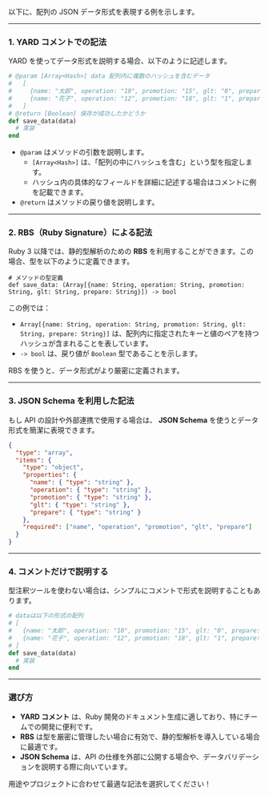 以下に、配列の JSON データ形式を表現する例を示します。

---

### 1. YARD コメントでの記法

YARD を使ってデータ形式を説明する場合、以下のように記述します。

```ruby
# @param [Array<Hash>] data 配列内に複数のハッシュを含むデータ
#   [
#     {name: "太郎", operation: "10", promotion: "15", glt: "0", prepare: "30"},
#     {name: "花子", operation: "12", promotion: "18", glt: "1", prepare: "25"}
#   ]
# @return [Boolean] 保存が成功したかどうか
def save_data(data)
  # 実装
end
```

- `@param` はメソッドの引数を説明します。
  - `[Array<Hash>]` は、「配列の中にハッシュを含む」という型を指定します。
  - ハッシュ内の具体的なフィールドを詳細に記述する場合はコメントに例を記載できます。
- `@return` はメソッドの戻り値を説明します。

---

### 2. RBS（Ruby Signature）による記法

Ruby 3 以降では、静的型解析のための **RBS** を利用することができます。この場合、型を以下のように定義できます。

```rbs
# メソッドの型定義
def save_data: (Array[{name: String, operation: String, promotion: String, glt: String, prepare: String}]) -> bool
```

この例では：
- `Array[{name: String, operation: String, promotion: String, glt: String, prepare: String}]` は、配列内に指定されたキーと値のペアを持つハッシュが含まれることを表しています。
- `-> bool` は、戻り値が `Boolean` 型であることを示します。

RBS を使うと、データ形式がより厳密に定義されます。

---

### 3. JSON Schema を利用した記法

もし API の設計や外部連携で使用する場合は、 **JSON Schema** を使うとデータ形式を簡潔に表現できます。

```json
{
  "type": "array",
  "items": {
    "type": "object",
    "properties": {
      "name": { "type": "string" },
      "operation": { "type": "string" },
      "promotion": { "type": "string" },
      "glt": { "type": "string" },
      "prepare": { "type": "string" }
    },
    "required": ["name", "operation", "promotion", "glt", "prepare"]
  }
}
```

---

### 4. コメントだけで説明する

型注釈ツールを使わない場合は、シンプルにコメントで形式を説明することもあります。

```ruby
# dataは以下の形式の配列
# [
#   {name: "太郎", operation: "10", promotion: "15", glt: "0", prepare: "30"},
#   {name: "花子", operation: "12", promotion: "18", glt: "1", prepare: "25"}
# ]
def save_data(data)
  # 実装
end
```

---

### 選び方

- **YARD コメント** は、Ruby 開発のドキュメント生成に適しており、特にチームでの開発に便利です。
- **RBS** は型を厳密に管理したい場合に有効で、静的型解析を導入している場合に最適です。
- **JSON Schema** は、API の仕様を外部に公開する場合や、データバリデーションを説明する際に向いています。

用途やプロジェクトに合わせて最適な記法を選択してください！